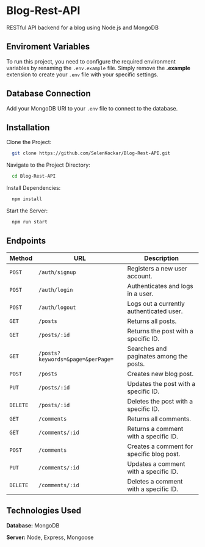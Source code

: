 # Blog-Rest-API
RESTful API backend for a blog using Node.js and MongoDB

## Enviroment Variables

To run this project, you need to configure the required environment variables by renaming the `.env.example` file. Simply remove the **.example** extension to create your `.env` file with your specific settings.

## Database Connection

Add your MongoDB URI to your `.env` file to connect to the database.

## Installation

Clone the Project:

```bash
  git clone https://github.com/SelenKockar/Blog-Rest-API.git
```

Navigate to the Project Directory:

```bash
  cd Blog-Rest-API
```

Install Dependencies:

```bash
  npm install
```

Start the Server:

```bash
  npm run start
```


## Endpoints

| Method   | URL                                      | Description                              |
| -------- | ---------------------------------------- | ---------------------------------------- |
| `POST`   | `/auth/signup`                           | Registers a new user account.            |
| `POST`   | `/auth/login`                            | Authenticates and logs in a user.        |
| `POST`   | `/auth/logout`                           | Logs out a currently authenticated user. |
| `GET`    | `/posts`                                 | Returns all posts.                       |
| `GET`    | `/posts/:id`                             | Returns the post with a specific ID.     |
| `GET`    | `/posts?keywords=&page=&perPage=`        | Searches and paginates among the posts.  |
| `POST`   | `/posts`                                 | Creates new blog post.                   |
| `PUT`    | `/posts/:id`                             | Updates the post with a specific ID.     |
| `DELETE` | `/posts/:id`                             | Deletes the post with a specific ID.     |
| `GET`    | `/comments`                              | Returns all comments.                    |
| `GET`    | `/comments/:id`                          | Returns a comment with a specific ID.    |
| `POST`   | `/comments`                              | Creates a comment for specific blog post.|
| `PUT`    | `/comments/:id`                          | Updates a comment with a specific ID.    |
| `DELETE` | `/comments/:id`                          | Deletes a comment with a specific ID.    |


  
## Technologies Used

**Database:** MongoDB

**Server:** Node, Express, Mongoose

  

